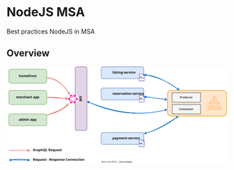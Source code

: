 # NodeJS MSA

Best practices NodeJS in MSA

## Overview

![System Design](docs/diagrams/system-design1.svg)
